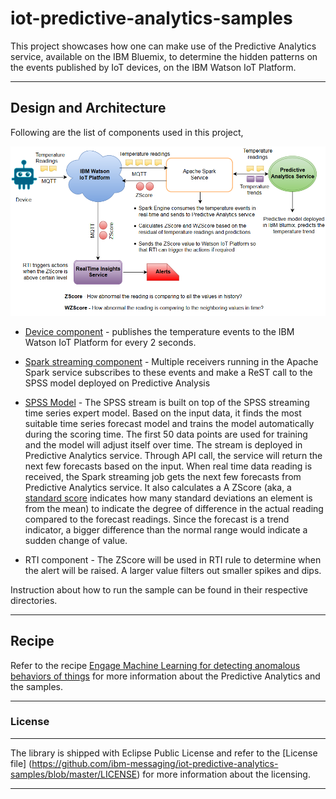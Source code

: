 # iot-predictive-analytics-samples

This project showcases how one can make use of the Predictive Analytics service, available on the IBM Bluemix, to determine the hidden patterns on the events published by IoT devices, on the IBM Watson IoT Platform. 

----

Design and Architecture
--------------------------

Following are the list of components used in this project,

![Alt text](./high-level-diagram.PNG?raw=true "High Level Architecture")

* [Device component](https://github.com/ibm-messaging/iot-predictive-analytics-samples/tree/master/DeviceDataGenerator) - publishes the temperature events to the IBM Watson IoT Platform for every 2 seconds.

* [Spark streaming component](https://github.com/ibm-messaging/iot-predictive-analytics-samples/tree/master/SparkComponent) - Multiple receivers running in the Apache Spark service subscribes to these events and make a ReST call to the SPSS model deployed on Predictive Analysis

* [SPSS Model](https://github.com/ibm-messaging/iot-predictive-analytics-samples/blob/master/SPSSModel/nocycle20rebuid50.str) - The SPSS stream is built on top of the SPSS streaming time series expert model. Based on the input data, it finds the most suitable time series forecast model and trains the model automatically during the scoring time. The first 50 data points are used for training and the model will adjust itself over time. The stream is deployed in Predictive Analytics service. Through API call, the service will return the next few forecasts based on the input. When real time data reading is received, the Spark streaming job gets the next few forecasts from Predictive Analytics service. It also calculates a A ZScore (aka, a [standard score](https://en.wikipedia.org/wiki/Standard_score) indicates how many standard deviations an element is from the mean) to indicate the degree of difference in the actual reading compared to the forecast readings. Since the forecast is a trend indicator, a bigger difference than the normal range would indicate a sudden change of value.

* RTI component - The ZScore will be used in RTI rule to determine when the alert will be raised. A larger value filters out smaller spikes and dips.

Instruction about how to run the sample can be found in their respective directories.

----

Recipe
-------------

Refer to the recipe [Engage Machine Learning for detecting anomalous behaviors of things](https://developer.ibm.com/recipes/tutorials/engage-machine-learning-for-detecting-anomalous-behaviors-of-things/) for more information about the Predictive Analytics and the samples.

----

### License
-----------------------

The library is shipped with Eclipse Public License and refer to the [License file] (https://github.com/ibm-messaging/iot-predictive-analytics-samples/blob/master/LICENSE) for more information about the licensing.

----
